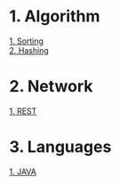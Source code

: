 
# 1. Algorithm
 [1. Sorting](/contents/Algorithm/Sorting.md)  
 [2. Hashing](/contents/Algorithm/Hash.md) 
 
 
 
# 2. Network 

[1. REST ](/contents/Network/Advanced.md)


# 3. Languages

[1. JAVA ](/contents/languages/JAVA/Intro.md)
